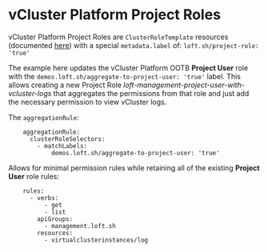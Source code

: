 # vCluster Platform Project Roles

vCluster Platform Project Roles are `ClusterRoleTemplate` resources (documented [here](https://www.vcluster.com/docs/platform/api/resources/clusterroletemplate)) with a special `metadata.label` of: `loft.sh/project-role: 'true'`

The example here updates the vCluster Platform OOTB **Project User** role with the `demos.loft.sh/aggregate-to-project-user: 'true'` label. This allows creating a new Project Role *loft-management-project-user-with-vcluster-logs* that aggregates the permissions from that role and just add the necessary permission to view vCluster logs.

The `aggregationRule`:
```
    aggregationRule:
      clusterRoleSelectors:
        - matchLabels:
            demos.loft.sh/aggregate-to-project-user: 'true'
```

Allows for minimal permission rules while retaining all of the existing **Project User** role rules:
```
    rules:
      - verbs:
          - get
          - list
        apiGroups:
          - management.loft.sh
        resources:
          - virtualclusterinstances/log
```
